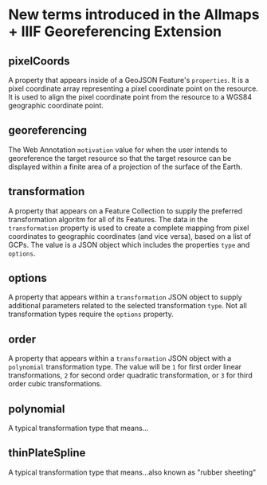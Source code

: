 # New terms introduced in the Allmaps + IIIF Georeferencing Extension

## pixelCoords
A property that appears inside of a GeoJSON Feature's `properties`.  It is a pixel coordinate array representing a pixel coordinate point on the resource.  It is used to align the pixel coordinate point from the resource to a WGS84 geographic coordinate point.

## georeferencing
The Web Annotation `motivation` value for when the user intends to georeference the target resource so that the target resource can be displayed within a finite area of a projection of the surface of the Earth.

## transformation
A property that appears on a Feature Collection to supply the preferred transformation algoritm for all of its Features.  The data in the `transformation` property is used to create a complete mapping from pixel coordinates to geographic coordinates (and vice versa), based on a list of GCPs. The value is a JSON object which includes the properties `type` and `options`.

## options
A property that appears within a `transformation` JSON object to supply additional parameters related to the selected transformation `type`.  Not all transformation types require the `options` property.

## order
A property that appears within a `transformation` JSON object with a `polynomial` transformation type.  The value will be `1` for first order linear transformations, `2` for second order quadratic transformation, or `3` for third order cubic transformations.

## polynomial
A typical transformation type that means...

## thinPlateSpline
A typical transformation type that means...also known as "rubber sheeting"



